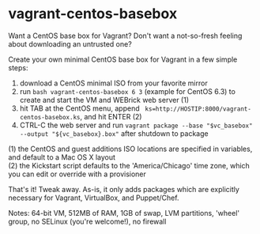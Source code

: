 vagrant-centos-basebox
==============

Want a CentOS base box for Vagrant?  Don't want a not-so-fresh feeling about downloading an untrusted one?

Create your own minimal CentOS base box for Vagrant in a few simple steps:

1. download a CentOS minimal ISO from your favorite mirror
2. run `bash vagrant-centos-basebox 6 3` (example for CentOS 6.3) to create and start the VM and WEBrick web server (1)
3. hit TAB at the CentOS menu, append ` ks=http://HOSTIP:8000/vagrant-centos-basebox.ks`, and hit ENTER (2)
4. CTRL-C the web server and run `vagrant package --base "$vc_basebox" --output "${vc_basebox}.box"` after shutdown to package

(1) the CentOS and guest additions ISO locations are specified in variables, and default to a Mac OS X layout<br>
(2) the Kickstart script defaults to the 'America/Chicago' time zone, which you can edit or override with a provisioner

That's it! Tweak away. As-is, it only adds packages which are explicitly necessary for Vagrant, VirtualBox, and Puppet/Chef.

Notes: 64-bit VM, 512MB of RAM, 1GB of swap, LVM partitions, 'wheel' group, no SELinux (you're welcome!), no firewall
